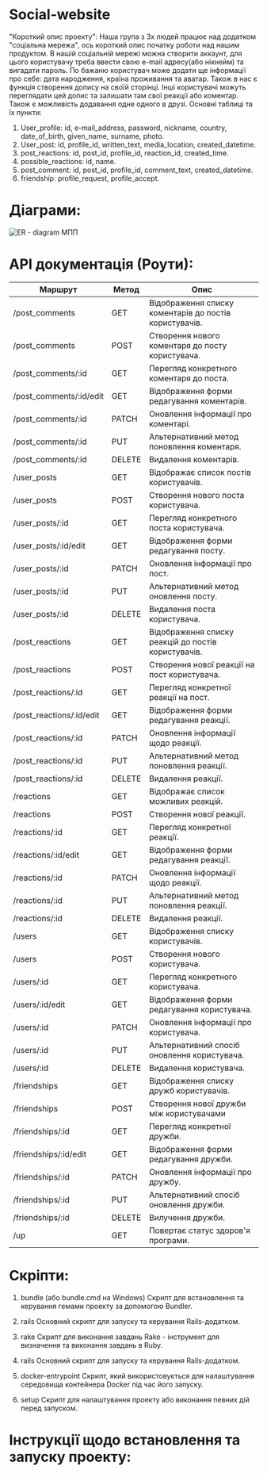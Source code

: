 # Social-website
"Короткий опис проекту":
Наша група з 3х людей працює над додатком "соціальна мережа", ось короткий опис початку роботи над нашим продуктом.
В нашій соціальній мережі можна створити аккаунт, для цього користувачу треба ввести свою e-mail адресу(або нікнейм) та вигадати пароль. По бажаню користувач може додати ще інформації про себе: дата народження, країна проживання та аватар. Також в нас є функція створення допису на своїй сторінці. Інші користувачі можуть переглядати цей допис та залишати там свої реакції або коментар. Також є можливість додавання одне одного в друзі. 
Основні таблиці та їх пункти:
1. User_profile: id, e-mail_address, password, nickname, country, date_of_birth, given_name, surname, photo. 
2. User_post: id, profile_id, written_text, media_location, created_datetime.
3. post_reactions: id, post_id, profile_id, reaction_id, created_time.
4. possible_reactions: id, name.
5. post_comment: id, post_id, profile_id, comment_text, created_datetime.
6. friendship: profile_request, profile_accept.

# Діаграми:
![ER - diagram МПП](https://github.com/BHunterS/Social-website/assets/118931658/ef66d24f-c71b-464b-9879-74aaca5fe082)

# API документація (Роути):
| Маршрут	        | Метод |	Опис |
|---------|-------------|-------------|
| /post_comments	         | GET    |	Відображення списку коментарів до постів користувачів. |
| /post_comments	         | POST   |	Створення нового коментаря до посту користувача. |
| /post_comments/:id       | GET	  | Перегляд конкретного коментаря до поста. |
| /post_comments/:id/edit  |	GET	  | Відображення форми редагування коментарів. |
| /post_comments/:id	     | PATCH  | Оновлення інформації про коментарі. |
| /post_comments/:id	     | PUT	  | Альтернативний метод поновлення коментаря. |
| /post_comments/:id	     | DELETE |	Видалення коментарів. |
| /user_posts              |	GET	   |            Відображає список постів користувачів. |
| /user_posts	             | POST    | Створення нового поста користувача. |
| /user_posts/:id          |	GET    |	Перегляд конкретного поста користувача. |
| /user_posts/:id/edit     | GET     |	Відображення форми редагування посту. |
| /user_posts/:id          |	PATCH  |	Оновлення інформації про пост. |
| /user_posts/:id	         | PUT     |	Альтернативний метод оновлення посту. |
| /user_posts/:id	         | DELETE  |	Видалення поста користувача. |
| /post_reactions          |	GET    |	Відображення списку реакцій до постів користувачів. |
| /post_reactions          |	POST   |	Створення нової реакції на пост користувача. |
| /post_reactions/:id      |	GET    |	Перегляд конкретної реакції на пост. |
| /post_reactions/:id/edit |	GET    |	Відображення форми редагування реакції. |
| /post_reactions/:id      |	PATCH  |	Оновлення інформації щодо реакції. |
| /post_reactions/:id      |	PUT    |	Альтернативний метод поновлення реакції. |
| /post_reactions/:id	     | DELETE  |	Видалення реакції. |
| /reactions	            | GET       |	Відображає список можливих реакцій. |
| /reactions	            |  POST |	Створення нової реакції. |
| /reactions/:id	        | GET	| Перегляд конкретної реакції. |
| /reactions/:id/edit      |	GET |	Відображення форми редагування реакції. |
| /reactions/:id           |	PATCH |	Оновлення інформації щодо реакції. |
| /reactions/:id           |	PUT |	Альтернативний метод поновлення реакції. |
| /reactions/:id           |	DELETE |	Видалення реакції. |
| /users	                 | GET |	Відображення списку користувачів. |
| /users	                 | POST |	Створення нового користувача. |
| /users/:id               |	GET |	Перегляд конкретного користувача. |
| /users/:id/edit          |	GET |	Відображення форми редагування користувача. |
| /users/:id               |	PATCH |	 Оновлення інформації про користувача. |
| /users/:id               |	PUT |	Альтернативний спосіб оновлення користувача. |
| /users/:id               |	DELETE |	Видалення користувача. |
| /friendships              |	GET |	Відображення списку дружб користувачів. |
| /friendships             |	POST |	Створення нової дружби між користувачами |
| /friendships/:id         |	GET |	Перегляд конкретної дружби. |
| /friendships/:id/edit    |	GET |	Відображення форми редагування дружби. |
| /friendships/:id         |	PATCH |	Оновлення інформації про дружбу. |
| /friendships/:id         |	PUT |	Альтернативний спосіб оновлення дружби. |
| /friendships/:id         |	DELETE	| Вилучення дружби. |
| /up	                      | GET |	Повертає статус здоров'я програми. |

# Скріпти:
1. bundle (або bundle.cmd на Windows)
Скрипт для встановлення та керування гемами проекту за допомогою Bundler.

2. rails
Основний скрипт для запуску та керування Rails-додатком.

3. rake
Скрипт для виконання завдань Rake - інструмент для визначення та виконання завдань в Ruby.

4. rails
Основний скрипт для запуску та керування Rails-додатком.

5. docker-entrypoint
Скрипт, який використовується для налаштування середовища контейнера Docker під час його запуску.

6. setup
Скрипт для налаштування проекту або виконання певних дій перед запуском.

# Інструкції щодо встановлення та запуску проекту:

